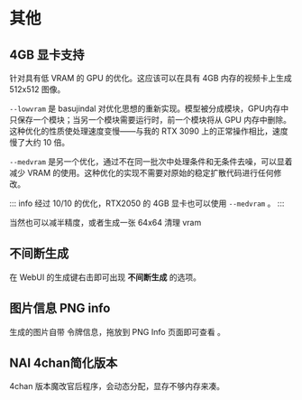 
# 其他

## 4GB 显卡支持

针对具有低 VRAM 的 GPU 的优化。这应该可以在具有 4GB 内存的视频卡上生成 512x512 图像。

`--lowvram` 是 basujindal 对优化思想的重新实现。模型被分成模块，GPU内存中只保存一个模块；当另一个模块需要运行时，前一个模块将从 GPU 内存中删除。这种优化的性质使处理速度变慢——与我的 RTX 3090 上的正常操作相比，速度慢了大约 10 倍。

`--medvram` 是另一个优化，通过不在同一批次中处理条件和无条件去噪，可以显着减少 VRAM 的使用。这种优化的实现不需要对原始的稳定扩散代码进行任何修改。

::: info
经过 10/10 的优化，RTX2050 的 4GB 显卡也可以使用 `--medvram` 。
:::

当然也可以减半精度，或者生成一张 64x64 清理 vram

## 不间断生成

在 WebUI 的生成键右击即可出现 **不间断生成** 的选项。

## 图片信息 PNG info

生成的图片自带 令牌信息，拖放到 PNG Info 页面即可查看 。

## NAI 4chan简化版本

4chan 版本魔改官后程序，会动态分配，显存不够内存来凑。
